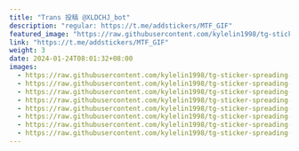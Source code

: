```yaml
---
title: "Trans 投稿 @XLDCHJ_bot"
description: "regular: https://t.me/addstickers/MTF_GIF"
featured_image: "https://raw.githubusercontent.com/kylelin1998/tg-sticker-spreading-worldwide-images/main/img/1c6b0902-5c3d-4175-a848-b2d28a15f66f.jpg"
link: "https://t.me/addstickers/MTF_GIF"
weight: 3
date: 2024-01-24T08:01:32+08:00
images:
  - https://raw.githubusercontent.com/kylelin1998/tg-sticker-spreading-worldwide-images/main/img/1c6b0902-5c3d-4175-a848-b2d28a15f66f.jpg
  - https://raw.githubusercontent.com/kylelin1998/tg-sticker-spreading-worldwide-images/main/img/b725c615-5646-43f9-871e-4aa34e4d16c3.jpg
  - https://raw.githubusercontent.com/kylelin1998/tg-sticker-spreading-worldwide-images/main/img/57b04a2e-9b37-4116-bd67-971b5238abe0.jpg
  - https://raw.githubusercontent.com/kylelin1998/tg-sticker-spreading-worldwide-images/main/img/3ec08bfd-2064-4fef-baba-f035713411eb.jpg
  - https://raw.githubusercontent.com/kylelin1998/tg-sticker-spreading-worldwide-images/main/img/40069f48-3ca8-434b-9052-031eb1a65ce9.jpg
  - https://raw.githubusercontent.com/kylelin1998/tg-sticker-spreading-worldwide-images/main/img/ef7aec93-a7b6-4713-a331-58cae8c5bdfc.jpg
  - https://raw.githubusercontent.com/kylelin1998/tg-sticker-spreading-worldwide-images/main/img/3c2ae43d-86db-43b6-8f3d-4c4b7d4ab162.jpg
  - https://raw.githubusercontent.com/kylelin1998/tg-sticker-spreading-worldwide-images/main/img/748e615e-2e2d-426d-b1cf-90067705d06e.jpg
---
```

